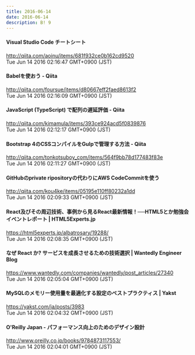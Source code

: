 ```yaml
---
title: 2016-06-14
date: 2016-06-14
description: B! 9
---
```


#### Visual Studio Code チートシート
http://qiita.com/aoinu/items/681f932ce0b162cd9520<br>
Tue Jun 14 2016 02:16:47 GMT+0900 (JST)<br>


#### Babelを使おう - Qiita
http://qiita.com/foursue/items/d80667eff2faed8613f2<br>
Tue Jun 14 2016 02:16:09 GMT+0900 (JST)<br>


#### JavaScript (TypeScript) で配列の遅延評価 - Qiita
http://qiita.com/kimamula/items/393ce924acd5f0839876<br>
Tue Jun 14 2016 02:12:17 GMT+0900 (JST)<br>


#### Bootstrap 4のCSSコンパイルをGulpで管理する方法 - Qiita
http://qiita.com/tonkotsuboy_com/items/564f9bb78d177483f83e<br>
Tue Jun 14 2016 02:11:27 GMT+0900 (JST)<br>


#### GitHubのprivate ripositoryの代わりにAWS CodeCommitを使う
http://qiita.com/kou4ke/items/05195e110ff80232a1dd<br>
Tue Jun 14 2016 02:09:33 GMT+0900 (JST)<br>


#### React及びその周辺技術、事例から見るReact最新情報！──HTML5とか勉強会イベントレポート | HTML5Experts.jp
https://html5experts.jp/albatrosary/19288/<br>
Tue Jun 14 2016 02:08:35 GMT+0900 (JST)<br>


#### なぜ React か? サービスを成長させるための技術選択 | Wantedly Engineer Blog
https://www.wantedly.com/companies/wantedly/post_articles/27340<br>
Tue Jun 14 2016 02:05:04 GMT+0900 (JST)<br>


#### MySQLのメモリー使用量を最適化する設定のベストプラクティス | Yakst
https://yakst.com/ja/posts/3983<br>
Tue Jun 14 2016 02:04:32 GMT+0900 (JST)<br>


#### O'Reilly Japan - パフォーマンス向上のためのデザイン設計
http://www.oreilly.co.jp/books/9784873117553/<br>
Tue Jun 14 2016 02:04:01 GMT+0900 (JST)<br>


